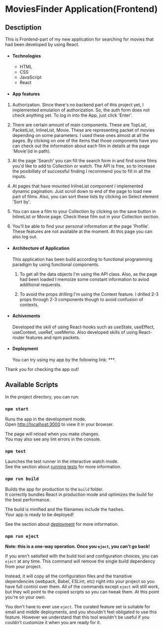 # MoviesFinder Application(Frontend)

## Desctiption

This is Frontend-part of my new application for searching for movies that had been developed by using React.

- #### Technologies
  - HTML
  - CSS
  - JavaScript
  - React

* #### App features

1. Authorization. Since there's no backend part of this project yet, I implemented emulation of authorization. So, the auth form does not check anything yet. To log in into the App, just click 'Enter'.

2. There are certain amount of main components. These are TopList, PacketList, InlineList, Movie. These are representing packet of movies depending on some parameters. I used these ones almost at all the pages. By clicking on one of the items that those components have you can check out the information about each film in details at the page 'Movie'(id in path).

3. At the page 'Search' you can fill the search form in and find some films you'd like to add to Collection or watch. The API is free, so to increase the posibillaty of successful finding I recommend you to fill in all the inputs.

4. At pages that have mounted InlineList component I implemented dynamic pagination. Just scroll down to end of the page to load new part of films. Also, you can sort these lists by clicking on Select element 'Sort by'.

5. You can save a film to your Collection by clicking on the save button in InlineList or Movie page. Check these film out in your Collection section.

6. You'll be able to find your personal information at the page 'Profile'. These features are not available at the moment. At this page you can also log out.

- #### Architecture of Application

  This application has been build according to functional programming paradigm by using functional components.

  1. To get all the data objects I'm using the API class. Also, as the page had been loaded I memoize some constant information to aviod additional requersts.

  2. To avoid the props drilling I'm using the Context feature. I drilled 2-3 props through 2-3 components though to avoid confusion of contexts.

* #### Achivements

  Developed the skill of using React-hooks such as useState, useEffect, useContext, useRef, useMemo. Also developed skills of using React-router features and npm packets.

* #### Deployment
  You can try using my app by the following link: \*\*\*.

Thank you for checking the app out!

## Available Scripts

In the project directory, you can run:

### `npm start`

Runs the app in the development mode.\
Open [http://localhost:3000](http://localhost:3000) to view it in your browser.

The page will reload when you make changes.\
You may also see any lint errors in the console.

### `npm test`

Launches the test runner in the interactive watch mode.\
See the section about [running tests](https://facebook.github.io/create-react-app/docs/running-tests) for more information.

### `npm run build`

Builds the app for production to the `build` folder.\
It correctly bundles React in production mode and optimizes the build for the best performance.

The build is minified and the filenames include the hashes.\
Your app is ready to be deployed!

See the section about [deployment](https://facebook.github.io/create-react-app/docs/deployment) for more information.

### `npm run eject`

**Note: this is a one-way operation. Once you `eject`, you can't go back!**

If you aren't satisfied with the build tool and configuration choices, you can `eject` at any time. This command will remove the single build dependency from your project.

Instead, it will copy all the configuration files and the transitive dependencies (webpack, Babel, ESLint, etc) right into your project so you have full control over them. All of the commands except `eject` will still work, but they will point to the copied scripts so you can tweak them. At this point you're on your own.

You don't have to ever use `eject`. The curated feature set is suitable for small and middle deployments, and you shouldn't feel obligated to use this feature. However we understand that this tool wouldn't be useful if you couldn't customize it when you are ready for it.
